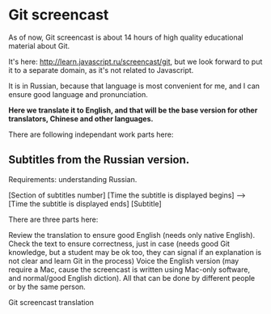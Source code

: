 # Git screencast

As of now, Git screencast is about 14 hours of high quality educational material about Git. 

It's here: http://learn.javascript.ru/screencast/git, but we look forward to put it to a separate domain, as it's not related to Javascript. 

It is in Russian, because that language is most convenient for me, and I can ensure good language and pronunciation.

**Here we translate it to English, and that will be the base version for other translators, Chinese and other languages.**

There are following independant work parts here:

## Subtitles from the Russian version.

Requirements: understanding Russian.



[Section of subtitles number] [Time the subtitle is displayed begins] –> [Time the subtitle is displayed ends] [Subtitle]

There are three parts here:

Review the translation to ensure good English (needs only native English).
Check the text to ensure correctness, just in case (needs good Git knowledge, but a student may be ok too, they can signal if an explanation is not clear and learn Git in the process)
Voice the English version (may require a Mac, cause the screencast is written using Mac-only software, and normal/good English diction).
All that can be done by different people or by the same person.

Git screencast translation
